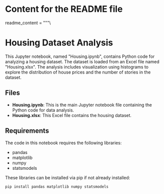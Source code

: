 # Content for the README file
readme_content = """\
# Housing Dataset Analysis

This Jupyter notebook, named "Housing.ipynb", contains Python code for analyzing a housing dataset. The dataset is loaded from an Excel file named "Housing.xlsx". The analysis includes visualization using histograms to explore the distribution of house prices and the number of stories in the dataset.

## Files

- **Housing.ipynb**: This is the main Jupyter notebook file containing the Python code for data analysis.
- **Housing.xlsx**: This Excel file contains the housing dataset.

## Requirements

The code in this notebook requires the following libraries:

- pandas
- matplotlib
- numpy
- statsmodels

These libraries can be installed via pip if not already installed:

```bash
pip install pandas matplotlib numpy statsmodels
